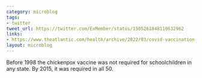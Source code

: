 ```yaml
---
category: microblog
tags:
- twitter
tweet_url: https://twitter.com/ExMember/status/1505261848110632962
links:
- https://www.theatlantic.com/health/archive/2022/03/covid-vaccination-kids-measles-polio/627026/
layout: microblog
---
```

Before 1998 the chickenpox vaccine was not required for schoolchildren in any state. By 2015, it was required in all 50.
